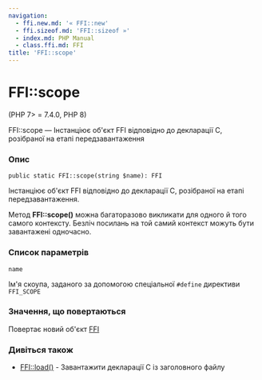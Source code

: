 ```yaml
---
navigation:
  - ffi.new.md: '« FFI::new'
  - ffi.sizeof.md: 'FFI::sizeof »'
  - index.md: PHP Manual
  - class.ffi.md: FFI
title: 'FFI::scope'
---
```

# FFI::scope

(PHP 7> = 7.4.0, PHP 8)

FFI::scope — Інстанціює об'єкт FFI відповідно до декларації С, розібраної на етапі передзавантаження

### Опис

```methodsynopsis
public static FFI::scope(string $name): FFI
```

Інстанціює об'єкт FFI відповідно до декларації С, розібраної на етапі передзавантаження.

Метод **FFI::scope()** можна багаторазово викликати для одного й того самого контексту. Безліч посилань на той самий контекст можуть бути завантажені одночасно.

### Список параметрів

`name`

Ім'я скоупа, заданого за допомогою спеціальної `#define` директиви `FFI_SCOPE`

### Значення, що повертаються

Повертає новий об'єкт [FFI](class.ffi.md)

### Дивіться також

-   [FFI::load()](ffi.load.md) - Завантажити декларації C із заголовного файлу
